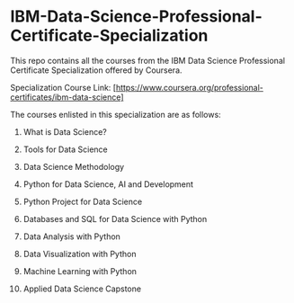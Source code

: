 # IBM-Data-Science-Professional-Certificate-Specialization
This repo contains all the courses from the IBM Data Science Professional Certificate Specialization offered by Coursera.


Specialization Course Link: [https://www.coursera.org/professional-certificates/ibm-data-science]

The courses enlisted in this specialization are as follows:

1. What is Data Science?

2. Tools for Data Science

3. Data Science Methodology

4. Python for Data Science, AI and Development

5. Python Project for Data Science

6. Databases and SQL for Data Science with Python 

7. Data Analysis with Python

8. Data Visualization with Python

9. Machine Learning with Python

10. Applied Data Science Capstone
